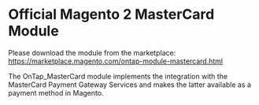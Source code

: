 # Official Magento 2 MasterCard Module

Please download the module from the marketplace: https://marketplace.magento.com/ontap-module-mastercard.html

The OnTap_MasterCard module implements the integration with the MasterCard Payment Gateway Services and makes the latter available as a payment method in Magento.
